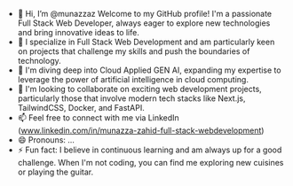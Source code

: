 - 👋 Hi, I’m @munazzaz
Welcome to my GitHub profile! I'm a passionate Full Stack Web Developer,
always eager to explore new technologies and bring innovative ideas to life.
- 👀 I specialize in Full Stack Web Development and am particularly keen on projects
   that challenge my skills and push the boundaries of technology.
- 🌱 I'm diving deep into Cloud Applied GEN AI, expanding my expertise to
   leverage the power of artificial intelligence in cloud computing.
- 💞️ I'm looking to collaborate on exciting web development projects, particularly
   those that involve modern tech stacks like Next.js, TailwindCSS, Docker, and FastAPI.
- 📫 Feel free to connect with me via LinkedIn (www.linkedin.com/in/munazza-zahid-full-stack-webdevelopment)
- 😄 Pronouns: ...
- ⚡ Fun fact: I believe in continuous learning and am always up for a good challenge.
   When I'm not coding, you can find me exploring new cuisines or playing the guitar.

